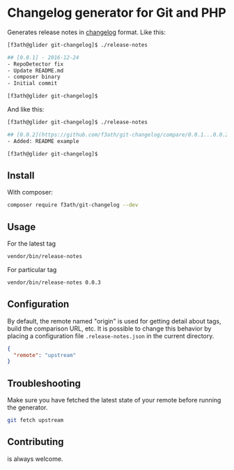 # Changelog generator for Git and PHP
Generates release notes in [changelog](http://keepachangelog.com/en/0.3.0/) format.
Like this:
```bash
[f3ath@glider git-changelog]$ ./release-notes

## [0.0.1] - 2016-12-24
- RepoDetector fix
- Update README.md
- composer binary
- Initial commit

[f3ath@glider git-changelog]$
```

And like this:
```bash
[f3ath@glider git-changelog]$ ./release-notes

## [0.0.2](https://github.com/f3ath/git-changelog/compare/0.0.1...0.0.2) - 2016-12-24
- Added: README example

[f3ath@glider git-changelog]$
```

## Install
With composer:
```bash
composer require f3ath/git-changelog --dev
```

## Usage
For the latest tag
```bash
vendor/bin/release-notes
```
For particular tag
```bash
vendor/bin/release-notes 0.0.3
```

## Configuration
By default, the remote named "origin" is used for getting detail about tags, build the comparison URL, etc. 
It is possible to change this behavior by placing a configuration file `.release-notes.json` in the current directory.

```json
{
  "remote": "upstream"
}
```

## Troubleshooting
Make sure you have fetched the latest state of your remote before running the generator.
```bash
git fetch upstream
```

## Contributing
is always welcome.
